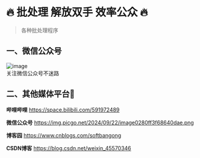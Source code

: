 #  🔥 批处理 解放双手 效率公众 🔥

>各种批处理程序

## 一、微信公众号
![image](https://img.picgo.net/2024/09/22/image0280ff3f68640dae.png)  
关注微信公众号不迷路

## 二、其他媒体平台🌰
**哔哩哔哩**
https://space.bilibili.com/591972489

**微信公众号**
https://img.picgo.net/2024/09/22/image0280ff3f68640dae.png

**博客园**
https://www.cnblogs.com/softbangong

**CSDN博客**
https://blog.csdn.net/weixin_45570346
